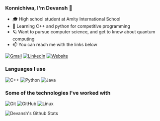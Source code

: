 ### Konnichiwa, I'm Devansh 👋

- 🎓 High school student at Amity International School
- :test_tube: Learning C++ and python for competitive programming
- 🪐 Want to pursue computer science, and get to know about quantum computing
- :mailbox: You can reach me with the links below

[![Gmail](https://img.shields.io/badge/-GMAIL-D14836?style=for-the-badge&logo=gmail&logoColor=white)](mailto:devanshamity@gmail.com)
[![LinkedIn](https://img.shields.io/badge/-LINKEDIN-0077B5?style=for-the-badge&logo=linkedin&logoColor=white)](https://www.linkedin.com/in/devanshsingh3712/)
[![Website](https://img.shields.io/badge/-ADAMALSTON.COM-000000?style=for-the-badge&logo=react&logoColor=white)](https://https://devansh3712.github.io/website/)

### Languages I use

![C++](https://img.shields.io/badge/-C++-000000?style=flat&logo=c%2B%2B)
![Python](https://img.shields.io/badge/-Python-000000?style=flat&logo=python)
![Java](https://img.shields.io/badge/-Java-000000?style=flat&logo=java)

### Some of the technologies I've worked with

![Git](https://img.shields.io/badge/-Git-222222?style=flat&logo=git&logoColor=F05032)
![GitHub](https://img.shields.io/badge/-GitHub-222222?style=flat&logo=github&logoColor=181717)
![Linux](https://img.shields.io/badge/-Linux-222222?style=flat&logo=linux&logoColor=FCC624)

![Devansh's Github Stats](https://github-readme-stats.vercel.app/api?username=Devansh3712&show_icons=true&title_color=fff&icon_color=79ff97&text_color=9f9f9f&bg_color=151515)
